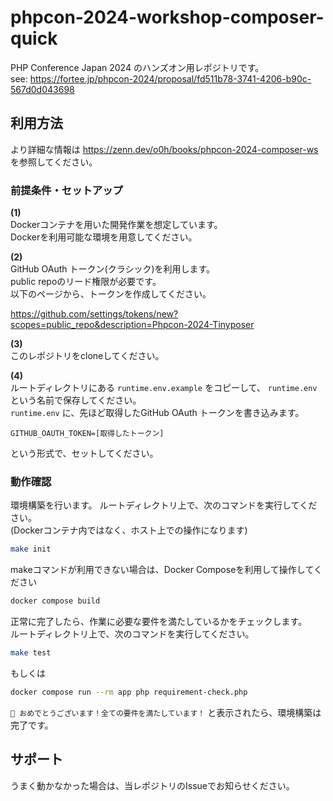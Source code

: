 # phpcon-2024-workshop-composer-quick

PHP Conference Japan 2024 のハンズオン用レポジトリです。  
see: https://fortee.jp/phpcon-2024/proposal/fd511b78-3741-4206-b90c-567d0d043698

## 利用方法

より詳細な情報は https://zenn.dev/o0h/books/phpcon-2024-composer-ws を参照してください。

### 前提条件・セットアップ
**(1)**  
Dockerコンテナを用いた開発作業を想定しています。  
Dockerを利用可能な環境を用意してください。  

**(2)**      
GitHub OAuth トークン(クラシック)を利用します。  
public repoのリード権限が必要です。  
以下のページから、トークンを作成してください。

https://github.com/settings/tokens/new?scopes=public_repo&description=Phpcon-2024-Tinyposer

**(3)**  
このレポジトリをcloneしてください。

**(4)**  
ルートディレクトリにある `runtime.env.example` をコピーして、 `runtime.env` という名前で保存してください。  
`runtime.env` に、先ほど取得したGitHub OAuth トークンを書き込みます。  
```
GITHUB_OAUTH_TOKEN=[取得したトークン]
```
という形式で、セットしてください。

### 動作確認

環境構築を行います。
ルートディレクトリ上で、次のコマンドを実行してください。  
(Dockerコンテナ内ではなく、ホスト上での操作になります)

```sh
make init
```

makeコマンドが利用できない場合は、Docker Composeを利用して操作してください

```sh
docker compose build
```

正常に完了したら、作業に必要な要件を満たしているかをチェックします。  
ルートディレクトリ上で、次のコマンドを実行してください。

```sh
make test
```

もしくは

```sh
docker compose run --rm app php requirement-check.php
```

`💯 おめでとうございます！全ての要件を満たしています！` と表示されたら、環境構築は完了です。

## サポート

うまく動かなかった場合は、当レポジトリのIssueでお知らせください。
